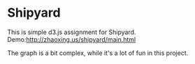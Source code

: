 # Shipyard

This is simple d3.js assignment for Shipyard. Demo:http://zhaoxing.us/shipyard/main.html

The graph is a bit complex, while it's a lot of fun in this project. 
